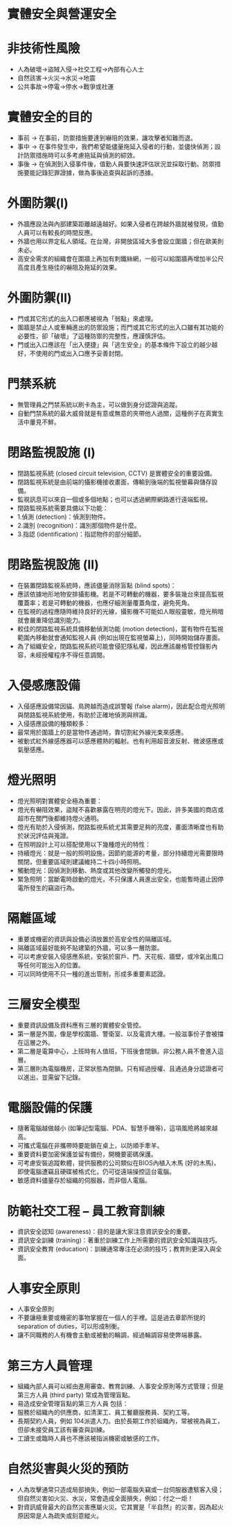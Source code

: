 # 實體安全與營運安全
# 非技術性風險
* 人為破壞->盜賊入侵->社交工程->內部有心人士
* 自然該害->火災->水災->地震
* 公共事故->停電->停水->戰爭或社運

# 實體安全的目的
* 事前 -> 在事前，防禦措施要達到嚇阻的效果，讓攻擊者知難而退。
* 事中 -> 在事件發生中，我們希望能儘量拖延入侵者的行動，並儘快偵測；設計防禦措施時可以多考慮拖延與偵測的綜效。
* 事後 -> 在偵測到入侵事件後，值勤人員要快速評估狀況並採取行動。防禦措施要能記錄犯罪證據，做為事後追查與起訴的憑據。

# 外圍防禦(I)
* 外牆應設法與內部建築距離越遠越好。如果入侵者在跨越外牆就被發現，值勤人員可以有較長的時間反應。
* 外牆也用以界定私人領域。在台灣，非開放區域大多會設立圍牆；但在歐美則未必。
* 高安全需求的組織會在圍牆上再加有刺鐵絲網，一般可以給圍牆再增加半公尺高度且產生極佳的嚇阻及拖延的效果。
# 外圍防禦(II)
* 門或其它形式的出入口都應被視為「弱點」來處理。
* 圍牆是禁止人或車輛進出的防禦設施；而門或其它形式的出入口雖有其功能的必要性，卻「破壞」了這種防禦的完整性，應謹慎評估。
* 門或出入口應該在「出入便捷」與「逃生安全」的基本條件下設立的越少越好，不使用的門或出入口應予妥善封閉。

# 門禁系統
* 無管理員之門禁系統以刷卡為主，可以做到身分認證與追蹤。
* 自動門禁系統的最大威脅就是有意或無意的夾帶他人過關，這種例子在真實生活中屢見不鮮。

# 閉路監視設施 (I)
* 閉路監視系統 (closed circuit television, CCTV) 是實體安全的重要設備。
* 閉路監視系統是由前端的攝影機接收畫面，傳輸到後端的監視螢幕與儲存設備。
* 監視訊息可以來自一個或多個地點；也可以透過網際網路進行遠端監視。
* 閉路監視系統需要具備以下功能：
* 1.偵測 (detection)：偵測到物件。
* 2.識別 (recognition)：識別那個物件是什麼。
* 3.指認 (identification)：指認物件的部分細節。

# 閉路監視設施 (II)
* 在裝置閉路監視系統時，應該儘量消除盲點 (blind spots)：
* 應該依據地形地物安排攝影機。若是不可轉動的機器，要多裝幾台來提高監視覆蓋率；若是可轉動的機器，也應仔細測量覆蓋角度，避免死角。
* 在監視的過程應隨時維持良好的光線，攝影機不可能如人眼般靈敏，燈光稍暗就會嚴重降低識別能力。
* 較佳的閉路監視系統具備移動偵測功能 (motion detection)，當有物件在監視範圍內移動就會通知監視人員 
  (例如出現在監視螢幕上)，同時開始儲存畫面。
* 為了組織安全，閉路監視系統可能會侵犯隱私權，因此應該嚴格管控錄影內容，未經授權程序不得任意調閱。

# 入侵感應設備
* 入侵感應設備常因貓、鳥跨越而造成誤警報 (false alarm)，因此配合燈光照明與閉路監視系統使用，有助於正確地偵測與辨識。
* 入侵感應設備的種類較多：
* 最常用於圍牆上的是當物件通過時，靠切割紅外線光束來感應。
* 被動式紅外線感應器可以感應體熱的輻射。也有利用超音波反射、微波感應或氣壓感應。

# 燈光照明
* 燈光照明對實體安全極為重要：
* 燈光有嚇阻效果，盜賊不喜歡暴露在明亮的燈光下。因此，許多美國的商店或超市在關門後都維持燈火通明。
* 燈光有助於入侵偵測，閉路監視系統尤其需要足夠的亮度，畫面清晰度也有助於狀況評估與蒐證。
* 在照明設計上可以搭配使用以下幾種燈光的特性：
* 持續燈光：就是一般的照明設施，因節約能源的考量，部分持續燈光需要限時關閉，但重要區域則建議維持二十四小時照明。
* 觸動燈光：因偵測到移動、熱度或其他改變所觸發的燈光。
* 緊急照明：當斷電時啟動的燈光，不只保護人員進出安全，也能暫時遏止因停電所發生的竊盜行為。

# 隔離區域 
* 重要或機密的資訊與設備必須放置於高安全性的隔離區域。
* 隔離區域最好能夠不貼建築的外牆，可以多一層防禦。
* 可以考慮安裝入侵感應系統，安裝於窗戶、門、天花板、牆壁，或冷氣出風口等任何可能出入的位置。
* 可以同時使用不只一種的進出管制，形成多重要素認證。

# 三層安全模型
* 重要資訊設備及資料應有三層的實體安全管控。
* 第一層是外圍，像是學校圍牆、警衛室、以及電資大樓。一般滋事份子會被擋在這層之外。
* 第二層是電算中心，上班時有人值班，下班後會閉鎖。非公務人員不會進入這層。
* 第三層則為電腦機房，正常狀態為閉鎖。只有經過授權、且通過身分認證者可以進出，並需留下記錄。

# 電腦設備的保護
* 隨著電腦越做越小 (如筆記型電腦、PDA、智慧手機等)，這項風險將越來越高。
* 可攜式電腦在非攜帶時要能鎖在桌上，以防順手牽羊。
* 重要資料要加密保護並留有備份，開機要密碼保護。
* 可考慮安裝追蹤軟體，提供服務的公司類似在BIOS內植入木馬 (好的木馬)，即使電腦遭竊且硬碟被格式化，仍可從遠端操控這台電腦。
* 敏感資料儘量存於組織的伺服器，而非個人電腦。

# 防範社交工程 – 員工教育訓練
* 資訊安全認知 (awareness)：目的是讓大家注意資訊安全的重要。
* 資訊安全訓練 (training)：著重於訓練工作上所需要的資訊安全知識與技巧。
* 資訊安全教育 (education)：訓練通常專注在必須的技巧；教育則更深入與全面。

# 人事安全原則
* 人事安全原則
* 不要讓極重要或機密的事物掌握在一個人的手裡。這是過去章節所提的 separation of duties，可以形成制衡。
* 讓不同職務的人有機會主動或被動的輪調，經過輪調容易使弊端暴露。

# 第三方人員管理
* 組織內部人員可以經由進用審查、教育訓練、人事安全原則等方式管理；但是第三方人員 (third party) 常成為管理盲點。
* 易造成安全管理盲點的第三方人員 包括：
* 服務於組織內的供應商，如清潔工、員工餐廳服務員、契約工等。
* 長期契約人員，例如 104派遣人力。由於長期工作於組織內，常被視為員工，但卻未接受員工該有審查與訓練。
* 工讀生或臨時人員也不應該被指派機密或敏感的工作。

# 自然災害與火災的預防
* 人為攻擊通常只造成局部損失，例如一部電腦失竊或一台伺服器遭駭客入侵；但自然災害如火災、水災，常會造成全面損失，例如：付之一炬！
* 對資訊威脅最大的自然災害應屬火災。它其實是「半自然」的災害，因為起火原因常是人為疏失或刻意縱火。
